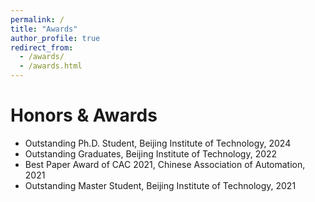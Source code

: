 ```yaml
---
permalink: /
title: "Awards"
author_profile: true
redirect_from: 
  - /awards/
  - /awards.html
---
```


Honors & Awards
======
* Outstanding Ph.D. Student, Beijing Institute of Technology, 2024
* Outstanding Graduates, Beijing Institute of Technology, 2022
* Best Paper Award of CAC 2021, Chinese Association of Automation, 2021
* Outstanding Master Student, Beijing Institute of Technology, 2021
